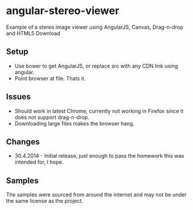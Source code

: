angular-stereo-viewer
=====================

Example of a stereo image viewer using AngularJS, Canvas, Drag-n-drop and HTML5 Download

## Setup
- Use bower to get AngularJS, or replace src with any CDN link using angular.
- Point browser at file. Thats it.

## Issues
- Should work in latest Chrome, currently not working in Firefox since it does not support drag-n-drop.
- Downloading large files makes the browser hang.

## Changes
- 30.4.2014 - Initial release, just enough to pass the homework this was intended for, I hope.

## Samples
 The samples were sourced from around the internet and may not be under the same license as the project.